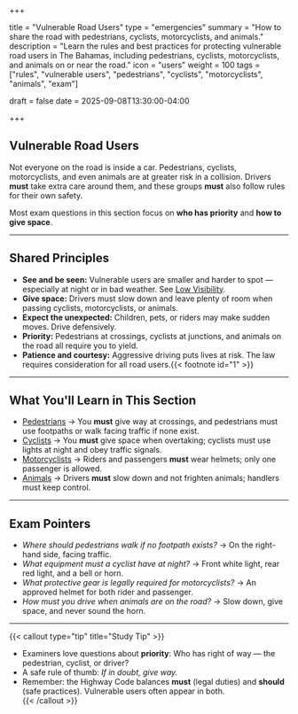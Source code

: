 +++

title = "Vulnerable Road Users"
type = "emergencies"
summary = "How to share the road with pedestrians, cyclists, motorcyclists, and animals."
description = "Learn the rules and best practices for protecting vulnerable road users in The Bahamas, including pedestrians, cyclists, motorcyclists, and animals on or near the road."
icon = "users"
weight = 100
tags = ["rules", "vulnerable users", "pedestrians", "cyclists", "motorcyclists", "animals", "exam"]

draft = false
date = 2025-09-08T13:30:00-04:00

+++

## Vulnerable Road Users

Not everyone on the road is inside a car. Pedestrians, cyclists, motorcyclists, and even animals are at greater risk in a collision. Drivers **must** take extra care around them, and these groups **must** also follow rules for their own safety.  

Most exam questions in this section focus on **who has priority** and **how to give space**.  

---

## Shared Principles

- **See and be seen:** Vulnerable users are smaller and harder to spot — especially at night or in bad weather. See [Low Visibility](/rules/special-conditions/low-visibility/).  
- **Give space:** Drivers must slow down and leave plenty of room when passing cyclists, motorcyclists, or animals.  
- **Expect the unexpected:** Children, pets, or riders may make sudden moves. Drive defensively.  
- **Priority:** Pedestrians at crossings, cyclists at junctions, and animals on the road all require you to yield.  
- **Patience and courtesy:** Aggressive driving puts lives at risk. The law requires consideration for all road users.{{< footnote id="1" >}}  

---

## What You'll Learn in This Section

- [Pedestrians](/rules/vulnerable-users/pedestrians/) → You **must** give way at crossings, and pedestrians must use footpaths or walk facing traffic if none exist.  
- [Cyclists](/rules/vulnerable-users/cyclists/) → You **must** give space when overtaking; cyclists must use lights at night and obey traffic signals.  
- [Motorcyclists](/rules/vulnerable-users/motorcyclists/) → Riders and passengers **must** wear helmets; only one passenger is allowed.  
- [Animals](/rules/vulnerable-users/animals/) → Drivers **must** slow down and not frighten animals; handlers must keep control.  

---

## Exam Pointers

- *Where should pedestrians walk if no footpath exists?* → On the right-hand side, facing traffic.  
- *What equipment must a cyclist have at night?* → Front white light, rear red light, and a bell or horn.  
- *What protective gear is legally required for motorcyclists?* → An approved helmet for both rider and passenger.  
- *How must you drive when animals are on the road?* → Slow down, give space, and never sound the horn.  

---

{{< callout type="tip" title="Study Tip" >}}
- Examiners love questions about **priority**: Who has right of way — the pedestrian, cyclist, or driver?  
- A safe rule of thumb: *If in doubt, give way.*  
- Remember: the Highway Code balances **must** (legal duties) and **should** (safe practices). Vulnerable users often appear in both.  
{{< /callout >}}